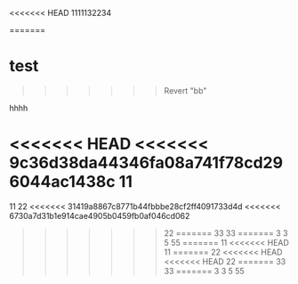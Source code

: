 <<<<<<< HEAD
1111132234

=======
# test
>>>>>>> Revert "bb"

hhhh

<<<<<<< HEAD
<<<<<<< 9c36d38da44346fa08a741f78cd296044ac1438c
11
=======
11
22
<<<<<<< 31419a8867c8771b44fbbbe28cf2ff4091733d4d
<<<<<<< 6730a7d31b1e914cae4905b0459fb0af046cd062
>>>>>>> 22
=======
33
>>>>>>> 33
=======
3
3
5
>>>>>>> 55
=======
11
<<<<<<< HEAD
>>>>>>> 11
=======
22
<<<<<<< HEAD
<<<<<<< HEAD
>>>>>>> 22
=======
33
>>>>>>> 33
=======
3
3
5
>>>>>>> 55
